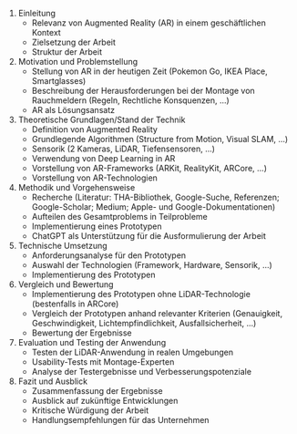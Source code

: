 1. Einleitung
   - Relevanz von Augmented Reality (AR) in einem geschäftlichen Kontext
   - Zielsetzung der Arbeit
   - Struktur der Arbeit
1. Motivation und Problemstellung
   - Stellung von AR in der heutigen Zeit (Pokemon Go, IKEA Place, Smartglasses)
   - Beschreibung der Herausforderungen bei der Montage von Rauchmeldern (Regeln, Rechtliche Konsquenzen, ...)
   - AR als Lösungsansatz
1. Theoretische Grundlagen/Stand der Technik
   - Definition von Augmented Reality
   - Grundlegende Algorithmen (Structure from Motion, Visual SLAM, ...)
   - Sensorik (2 Kameras, LiDAR, Tiefensensoren, ...)
   - Verwendung von Deep Learning in AR
   - Vorstellung von AR-Frameworks (ARKit, RealityKit, ARCore, ...)
   - Vorstellung von AR-Technologien
1. Methodik und Vorgehensweise
   - Recherche (Literatur: THA-Bibliothek, Google-Suche, Referenzen; Google-Scholar; Medium; Apple- und Google-Dokumentationen)
   - Aufteilen des Gesamtproblems in Teilprobleme
   - Implementierung eines Prototypen
   - ChatGPT als Unterstützung für die Ausformulierung der Arbeit 
1. Technische Umsetzung
   - Anforderungsanalyse für den Prototypen
   - Auswahl der Technologien (Framework, Hardware, Sensorik, ...)
   - Implementierung des Prototypen
1. Vergleich und Bewertung
   - Implementierung des Prototypen ohne LiDAR-Technologie (bestenfalls in ARCore)
   - Vergleich der Prototypen anhand relevanter Kriterien (Genauigkeit, Geschwindigkeit, Lichtempfindlichkeit, Ausfallsicherheit, ...)
   - Bewertung der Ergebnisse
1. Evaluation und Testing der Anwendung
   - Testen der LiDAR-Anwendung in realen Umgebungen
   - Usability-Tests mit Montage-Experten
   - Analyse der Testergebnisse und Verbesserungspotenziale
1. Fazit und Ausblick
   - Zusammenfassung der Ergebnisse
   - Ausblick auf zukünftige Entwicklungen
   - Kritische Würdigung der Arbeit
   - Handlungsempfehlungen für das Unternehmen
